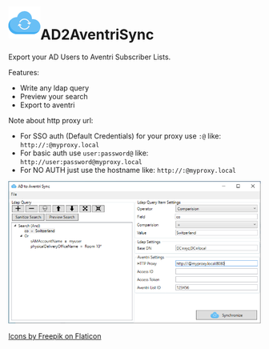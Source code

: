 <img src="https://github.com/qxsch/AD2AventriSync/blob/master/cloud-sync.png" width="64" height="64" align="left">

# AD2AventriSync

Export your AD Users to Aventri Subscriber Lists.

Features:
 * Write any ldap query
 * Preview your search
 * Export to aventri

Note about http proxy url:
 * For SSO auth (Default Credentials) for your proxy use ``:@`` like: ``http://:@myproxy.local``
 * For basic auth use ``user:password@`` like:    ``http://user:password@myproxy.local``
 * For NO AUTH just use the hostname like: ``http://:@myproxy.local``

<img src="https://github.com/qxsch/AD2AventriSync/blob/master/screenshot-mainwindow.PNG">

[Icons by Freepik on Flaticon](https://www.flaticon.com/authors/freepik)
